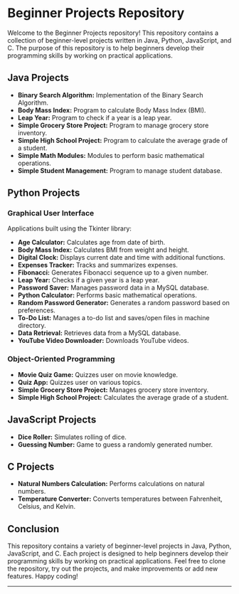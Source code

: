 # Beginner Projects Repository

Welcome to the Beginner Projects repository! This repository contains a collection of beginner-level projects written in Java, Python, JavaScript, and C. The purpose of this repository is to help beginners develop their programming skills by working on practical applications.

## Java Projects
- **Binary Search Algorithm:** Implementation of the Binary Search Algorithm.
- **Body Mass Index:** Program to calculate Body Mass Index (BMI).
- **Leap Year:** Program to check if a year is a leap year.
- **Simple Grocery Store Project:** Program to manage grocery store inventory.
- **Simple High School Project:** Program to calculate the average grade of a student.
- **Simple Math Modules:** Modules to perform basic mathematical operations.
- **Simple Student Management:** Program to manage student database.

## Python Projects
### Graphical User Interface
Applications built using the Tkinter library:

- **Age Calculator:** Calculates age from date of birth.
- **Body Mass Index:** Calculates BMI from weight and height.
- **Digital Clock:** Displays current date and time with additional functions.
- **Expenses Tracker:** Tracks and summarizes expenses.
- **Fibonacci:** Generates Fibonacci sequence up to a given number.
- **Leap Year:** Checks if a given year is a leap year.
- **Password Saver:** Manages password data in a MySQL database.
- **Python Calculator:** Performs basic mathematical operations.
- **Random Password Generator:** Generates a random password based on preferences.
- **To-Do List:** Manages a to-do list and saves/open files in machine directory.
- **Data Retrieval:** Retrieves data from a MySQL database.
- **YouTube Video Downloader:** Downloads YouTube videos.

### Object-Oriented Programming
- **Movie Quiz Game:** Quizzes user on movie knowledge.
- **Quiz App:** Quizzes user on various topics.
- **Simple Grocery Store Project:** Manages grocery store inventory.
- **Simple High School Project:** Calculates the average grade of a student.

## JavaScript Projects
- **Dice Roller:** Simulates rolling of dice.
- **Guessing Number:** Game to guess a randomly generated number.

## C Projects
- **Natural Numbers Calculation:** Performs calculations on natural numbers.
- **Temperature Converter:** Converts temperatures between Fahrenheit, Celsius, and Kelvin.

## Conclusion
This repository contains a variety of beginner-level projects in Java, Python, JavaScript, and C. Each project is designed to help beginners develop their programming skills by working on practical applications. Feel free to clone the repository, try out the projects, and make improvements or add new features. Happy coding!

---
